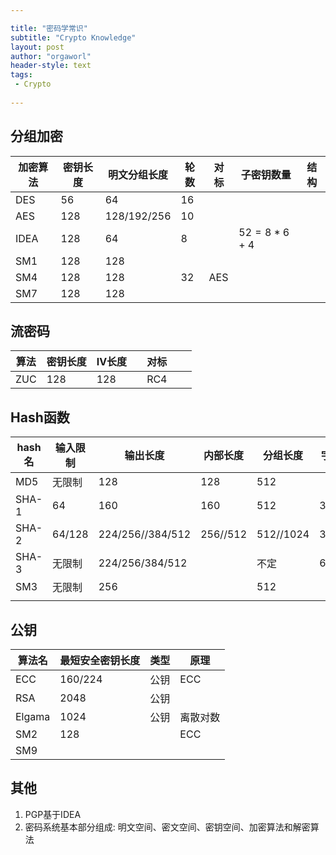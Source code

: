 ```yaml
---

title: "密码学常识"
subtitle: "Crypto Knowledge"
layout: post
author: "orgaworl"
header-style: text
tags:
 - Crypto
 
---
```


## 分组加密

| 加密算法 | 密钥长度 | 明文分组长度      | 轮数  | 对标  | 子密钥数量      | 结构  |
| ---- | ---- | ----------- | --- | --- | ---------- | --- |
| DES  | 56   | 64          | 16  |     |            |     |
| AES  | 128  | 128/192/256 | 10  |     |            |     |
| IDEA | 128  | 64          | 8   |     | $52=8*6+4$ |     |
| SM1  | 128  | 128         |     |     |            |     |
| SM4  | 128  | 128         | 32  | AES |            |     |
| SM7  | 128  | 128         |     |     |            |     |

## 流密码

| 算法  | 密钥长度 | IV长度 |     | 对标  |     |     |
| --- | ---- | ---- | --- | --- | --- | --- |
| ZUC | 128  | 128  |     | RC4 |     |     |

## Hash函数

| hash名 | 输入限制   | 输出长度             | 内部长度     | 分组长度      | 字长度    | 结构  |
| ----- | ------ | ---------------- | -------- | --------- | ------ | --- |
| MD5   | 无限制    | 128              | 128      | 512       |        |     |
| SHA-1 | 64     | 160              | 160      | 512       | 32     |     |
| SHA-2 | 64/128 | 224/256//384/512 | 256//512 | 512//1024 | 32//64 |     |
| SHA-3 | 无限制    | 224/256/384/512  |          | 不定        | 64     |     |
| SM3   | 无限制    | 256              |          | 512       |        | MD  |
|       |        |                  |          |           |        |     |

## 公钥

| 算法名    | 最短安全密钥长度 | 类型  | 原理   |
| ------ | -------- | --- | ---- |
| ECC    | 160/224  | 公钥  | ECC  |
| RSA    | 2048     | 公钥  |      |
| Elgama | 1024     | 公钥  | 离散对数 |
| SM2    | 128      |     | ECC  |
| SM9    |          |     |      |

## 其他

1. PGP基于IDEA
2. 密码系统基本部分组成: 明文空间、密文空间、密钥空间、加密算法和解密算法

